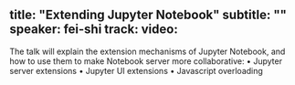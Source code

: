 title: "Extending Jupyter Notebook"
subtitle: ""
speaker: fei-shi
track: 
video:
---
The talk will explain the extension mechanisms of Jupyter Notebook, and how to use them to make Notebook server more collaborative:
•	Jupyter server extensions
•	Jupyter UI extensions
•	Javascript overloading